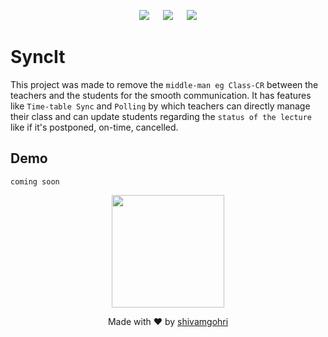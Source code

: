 <p align="center">
    <a href="https://twitter.com/shivamgohri"><img src="https://img.shields.io/twitter/follow/shivamgohri?label=Follow&style=social"></a> 
    &emsp;
    <a href="https://linkedin.com/in/shivamgohri"><img src="https://img.shields.io/badge/Linkedin-Connect-blue"></a>
    &emsp;
    <a href="https://github.com/shivamgohri"><img src="https://img.shields.io/github/followers/shivamgohri?label=Follow&style=social"></a>
</p>

# SyncIt

This project was made to remove the ```middle-man eg Class-CR``` between the teachers and the students for the smooth communication. It has features like ```Time-table Sync``` and ```Polling``` by which teachers can directly manage their class and can update students regarding the ```status of the lecture``` like if it's postponed, on-time, cancelled.

## Demo

```coming soon```

<p align="center">
    <a href="https://instagram.com/shivamgohri"><img src="https://i.ibb.co/FX9ZBJ4/bitmoji-without-BG-01.png" width="180" height="180"></a>
</p>
<p align="center">
  Made with ♥ by <a href="https://github.com/shivamgohri">shivamgohri</a>
</p